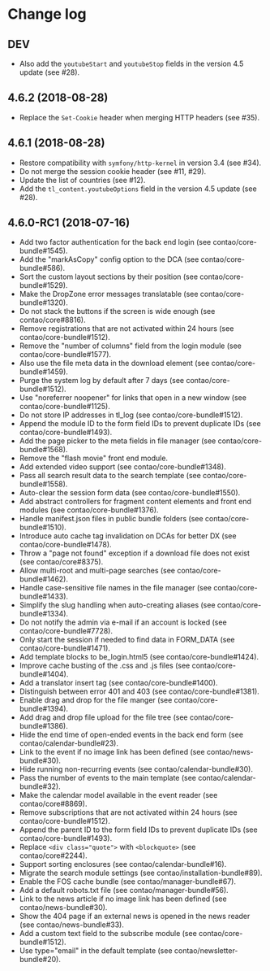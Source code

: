 # Change log

## DEV

 * Also add the `youtubeStart` and `youtubeStop` fields in the version 4.5 update (see #28).

## 4.6.2 (2018-08-28)

 * Replace the `Set-Cookie` header when merging HTTP headers (see #35).

## 4.6.1 (2018-08-28)

 * Restore compatibility with `symfony/http-kernel` in version 3.4 (see #34).
 * Do not merge the session cookie header (see #11, #29).
 * Update the list of countries (see #12).
 * Add the `tl_content.youtubeOptions` field in the version 4.5 update (see #28).

## 4.6.0-RC1 (2018-07-16)

 * Add two factor authentication for the back end login (see contao/core-bundle#1545).
 * Add the "markAsCopy" config option to the DCA (see contao/core-bundle#586).
 * Sort the custom layout sections by their position (see contao/core-bundle#1529).
 * Make the DropZone error messages translatable (see contao/core-bundle#1320).
 * Do not stack the buttons if the screen is wide enough (see contao/core#8816).
 * Remove registrations that are not activated within 24 hours (see contao/core-bundle#1512).
 * Remove the "number of columns" field from the login module (see contao/core-bundle#1577).
 * Also use the file meta data in the download element (see contao/core-bundle#1459).
 * Purge the system log by default after 7 days (see contao/core-bundle#1512).
 * Use "noreferrer noopener" for links that open in a new window (see contao/core-bundle#1125).
 * Do not store IP addresses in tl_log (see contao/core-bundle#1512).
 * Append the module ID to the form field IDs to prevent duplicate IDs (see contao/core-bundle#1493).
 * Add the page picker to the meta fields in file manager (see contao/core-bundle#1568).
 * Remove the "flash movie" front end module.
 * Add extended video support (see contao/core-bundle#1348).
 * Pass all search result data to the search template (see contao/core-bundle#1558).
 * Auto-clear the session form data (see contao/core-bundle#1550).
 * Add abstract controllers for fragment content elements and front end modules (see contao/core-bundle#1376).
 * Handle manifest.json files in public bundle folders (see contao/core-bundle#1510).
 * Introduce auto cache tag invalidation on DCAs for better DX (see contao/core-bundle#1478).
 * Throw a "page not found" exception if a download file does not exist (see contao/core#8375).
 * Allow multi-root and multi-page searches (see contao/core-bundle#1462).
 * Handle case-sensitive file names in the file manager (see contao/core-bundle#1433).
 * Simplify the slug handling when auto-creating aliases (see contao/core-bundle#1334).
 * Do not notify the admin via e-mail if an account is locked (see contao/core-bundle#7728).
 * Only start the session if needed to find data in FORM_DATA (see contao/core-bundle#1471).
 * Add template blocks to be_login.html5 (see contao/core-bundle#1424).
 * Improve cache busting of the .css and .js files (see contao/core-bundle#1404).
 * Add a translator insert tag (see contao/core-bundle#1400).
 * Distinguish between error 401 and 403 (see contao/core-bundle#1381).
 * Enable drag and drop for the file manger (see contao/core-bundle#1394).
 * Add drag and drop file upload for the file tree (see contao/core-bundle#1386).
 * Hide the end time of open-ended events in the back end form (see contao/calendar-bundle#23).
 * Link to the event if no image link has been defined (see contao/news-bundle#30).
 * Hide running non-recurring events (see contao/calendar-bundle#30).
 * Pass the number of events to the main template (see contao/calendar-bundle#32).
 * Make the calendar model available in the event reader (see contao/core#8869).
 * Remove subscriptions that are not activated within 24 hours (see contao/core-bundle#1512).
 * Append the parent ID to the form field IDs to prevent duplicate IDs (see contao/core-bundle#1493).
 * Replace `<div class="quote">` with `<blockquote>` (see contao/core#2244).
 * Support sorting enclosures (see contao/calendar-bundle#16).
 * Migrate the search module settings (see contao/installation-bundle#89).
 * Enable the FOS cache bundle (see contao/manager-bundle#67).
 * Add a default robots.txt file (see contao/manager-bundle#56).
 * Link to the news article if no image link has been defined (see contao/news-bundle#30).
 * Show the 404 page if an external news is opened in the news reader (see contao/news-bundle#33).
 * Add a custom text field to the subscribe module (see contao/core-bundle#1512).
 * Use type="email" in the default template (see contao/newsletter-bundle#20).

